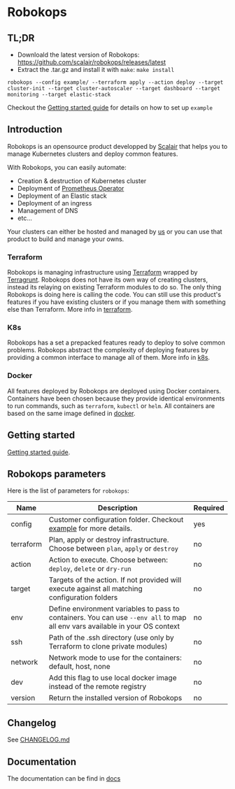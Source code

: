 # Robokops
## TL;DR
* Downloald the latest version of Robokops: https://github.com/scalair/robokops/releases/latest
* Extract the .tar.gz and install it with `make`: `make install`
```
robokops --config example/ --terraform apply --action deploy --target cluster-init --target cluster-autoscaler --target dashboard --target monitoring --target elastic-stack
```
Checkout the [Getting started guide](docs/GETTING_STARTED.md) for details on how to set up `example`

## Introduction
Robokops is an opensource product developped by [Scalair](https://www.scalair.fr/) that helps you to manage Kubernetes clusters and deploy common features.

With Robokops, you can easily automate:
* Creation & destruction of Kubernetes cluster
* Deployment of [Prometheus Operator](https://github.com/coreos/kube-prometheus)
* Deployment of an Elastic stack
* Deployment of an ingress
* Management of DNS
* etc...

Your clusters can either be hosted and managed by [us](https://www.scalair.fr/) or you can use that product to build and manage your owns.

### Terraform
Robokops is managing infrastructure using [Terraform](https://www.terraform.io/) wrapped by [Terragrunt](https://github.com/gruntwork-io/terragrunt). Robokops does not have its own way of creating clusters, instead its relaying on existing Terraform modules to do so. The only thing Robokops is doing here is calling the code.
You can still use this product's features if you have existing clusters or if you manage them with something else than Terraform.
More info in [terraform](/terraform).

### K8s
Robokops has a set a prepacked features ready to deploy to solve common problems. Robokops abstract the complexity of deploying features by providing a common interface to manage all of them.
More info in [k8s](/k8s).

### Docker
All features deployed by Robokops are deployed using Docker containers. Containers have been chosen because they provide identical environments to run commands, such as `terraform`, `kubectl` or `helm`. All containers are based on the same image defined in [docker](/docker).

## Getting started
[Getting started guide](docs/GETTING_STARTED.md).

## Robokops parameters
Here is the list of parameters for `robokops`:

| Name        | Description                                                                                                                  | Required |
|-------------|------------------------------------------------------------------------------------------------------------------------------|----------|
| config      | Customer configuration folder. Checkout [example](/example) for more details.                                                | yes      |
| terraform   | Plan, apply or destroy infrastructure. Choose between `plan`, `apply` or `destroy`                                           | no       |
| action      | Action to execute. Choose between: `deploy`, `delete` or `dry-run`                                                           | no       |
| target      | Targets of the action. If not provided will execute against all matching configuration folders                               | no       |
| env         | Define environment variables to pass to containers. You can use `--env all` to map all env vars available in your OS context | no       |
| ssh         | Path of the .ssh directory (use only by Terraform to clone private modules)                                                  | no       |
| network     | Network mode to use for the containers: default, host, none                                                                  | no       |
| dev         | Add this flag to use local docker image instead of the remote registry                                                       | no       |
| version     | Return the installed version of Robokops                                                                                     | no       |

## Changelog
See [CHANGELOG.md](CHANGELOG.md)

## Documentation
The documentation can be find in [docs](/docs)